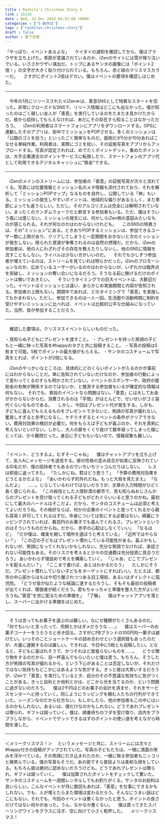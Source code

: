 ```yaml
---
title : Rashita’s Christmas Story 6
link : 15134
date : Wed, 24 Dec 2014 04:52:08 +0000
categories : ["5-創作文"]
tags : ["rashitas-christmas-story"]
draft : false
author : 倉下忠憲
---
```


「やっぱり、イベントあるよな」
　ケイタイの通知を確認してから、僕はブラウザを立ち上げた。季節が意識されているのか、iZenのサイトには雪が降り注いでいる。いささかウザい演出だ。トップにあるサンタの画像には「ポイント2倍！」の文字が大きく貼り付けられている。もちろん、赤と緑のクリスマスカラーだ。
　さすがにポイント2倍はデカい。僕はイベントの要項を確認しはじめた。

<hr style="margin-top:20px;margin-bottom:20px;">

　今年の1月にリリースされた≪iZen≫は、善意SNSとして特異なスタートを切った。非常にクローズドなSNSで、リリース情報はどこにも出なかった。僕が知ったのはごく親しい友人が「善意」を実行しているのをたまたま見かけたからだ。彼から招待してもらえなければ、未だにその存在すら知ることはなかっただろう。
　iZenの利用者はスマートフォンにアプリをダウンロードする。GPSに連動したそのアプリは、街中でミッションをPOPさせる。多くのミッションは「公園のゴミを拾う」といったごく簡単なものだ。面倒だが5分か10分あればこなせる単純作業。利用者は、実際にゴミを拾い、その証拠写真をアプリからアップロードする。写真が認定されれば、めでたくポイントゲット。集めたポイントは、大手企業連合のポイントサービスに転換したり、スマートフォンのアプリ代として利用できるデジタルキャッシュに"換金"できる。

<hr style="margin-top:20px;margin-bottom:20px;">

　iZenのメインのストリームには、参加者の「善意」の証拠写真が次々と流れてくる。写真には位置情報とミッション名のメタ情報も添付されており、それを解析して「ミッションPOPマップ」なるものを自作し、公開している「神」もいる。ミッションの発生しやすいポイントは、地域的な偏りがあるらしく、また季節によっても違うらしい。ただし、そのアルゴリズムは完全には解明されていない。まったくのランダムウォークだと断言する参加者もいる。ただ、僕はそういう風には感じない。ミッションの発生には、何かしらiZen側の意図みたいなものが感じられる。それが何なのかはわからないけれども。
　このSNSの特異さは、その"ミッション"にある。ときおりPOPするミッションは、参加できるユーザー数に上限があり、クリアしてしまうと一定期間をおかないと次のミッションが発生しない。限られた資源が争奪されるのは自然の摂理だ。だから、iZenの参加者は、他の人にわざわざその存在を教えたりしないし、他のSNSに情報を流すこともしない。ライバルは少ない方がいいのだ。
　それでも少しずつ参加者が増えているのは、ストリームを見ていれば明らかだった。iZenのプロモーションなのか、広めているユーザーがいるのかはわからないが、いずれかは臨界点を突破し、ミッションの奪い合いになるだろう。そうなる前に稼げるだけのポイントは稼いでおきたい。
　そういうタイミングでの巨大イベントは、大歓迎だった。イベントはミッションとは違い、あらかじめ実施期間と内容が告知される。参加者の上限もない。期間中であれば、どのタイミングで「善意」を実施してもかまわない。ただし、参加できるのは一人一回。生活圏や活動時間に制約を受けやすいミッションに比べれば、イベントは比較的公平な仕組みになっていた。当然、皆が参加することだろう。

<hr style="margin-top:20px;margin-bottom:20px;">

　確認した要項は、クリスマスイベントらしいものだった。

・見知らぬ子どもにプレゼントを渡すこと。
・プレゼントを持った笑顔の子どもと一緒に映った写真を#happyのタグと共に投稿すること。
・写真の投稿は5枚まで可能。5枚でポイントの最大値がもらえる。
・サンタのコスチュームで写真をとれば、ポイントが2倍になる。

　iZenのやっかいなところは、具体的にどのくらいポイントが入るのかが事前にはわからないことだ。単に告知されていないだけなのか、参加者の行動によって変わってくるのすらも明かされていない。イベントのスポンサーや、政府の援助金の有無が関係するのではないか、と推測する参加者もいるが確定的な情報は何もない。
 それでも、普段のイベントなら問題はない。「善意」には大してお金がかからないからだ。消費されるのは「手間」がほとんどで、せいぜいがゴミ袋代ぐらいなものである。
　しかし、今回はプレゼント代が発生する。しかも、子どもに喜んでもらえるものをプレゼントできないと、笑顔の写真が撮れない。奮発しすぎると赤字になるし、ケチりすぎるとイベントの条件がクリアできない。費用対効果の検討が必要だ。何をもらえば子どもが喜ぶのか、それを真剣に考えないといけない。しかし、大人の扉をくぐり抜けて数年経ってしまった僕にとっては、少々難問だった。身近に子どももいないので、情報収集も難しい。

<hr style="margin-top:20px;margin-bottom:20px;">

「イベント、どうするよ。むずそーじゃね」
　僕はチャットアプリを立ち上げて、友人Aにメッセージを送信する。彼の性格の歪み具合が如実に反映されているID名だが、僕の招待者でもあるのでいちいちツッコんだりはしない。
　レスは即座に返ってきた。
「たしかにね。君はどう思う？」
「予算の費用対効果をどうとるかだよな」
「あいかわらず的外れだね。もっと大局を見たまえ」
「なんだよ」
　……。じらしているわけではないだろうが、文章の入力時間がひどく長く感じられる。
「この殺伐とした人情砂漠の都市で、見も知らぬおじさんからのプレゼントを受け取ってくれる子どもがどれぐらいいると思うのかね。最初にして最大のハードルはそこだよ。だから、サンタのコスチュームは必須と考えてよいだろうね。その格好ならば、何かの企業のイベントと思ってくれるから親も容易く許可してくれるはずだ。中身については気にする必要はない。綺麗にラッピングされていれば、数百円のお菓子でも喜んでくれるさ。プレゼントというのはそういうものだからね。だから、赤字の心配はしなくていい」
「なるほど」
「だが僕は、確実を期して場所を選ぼうと考えている」
「近所ではやらない？」
「この辺の子どもはプレゼント慣れしている可能性がある。喜ぶかもしれないが、笑顔になってくれないかもしれない。充分な笑顔でなければ、承認されない可能性もある。そのリスクを考えると少々の交通費は充分投資に見合うだろう」
あいかわらず理詰めで考えを構築していく。
「じゃあ、どこでプレゼントを配るんだい？」
「ここまで書けば、あとはわかるだろう」
　たしかにそうだ。プレゼント慣れしていない子どもをターゲットにすればいい。たとえば、都市の中心部からはもはや切り離されつつある旧工場街、あるいはダイレクトに孤児院。
「どうせ皆が似たような結論に達するだろうし、そもそも最初の投稿者が出てくれば、模倣者が続くだろう。君もちゃっちゃと準備を整えた方がよいだろうね。”善意”を世に配るための準備を」
「了解」
　僕はチャットアプリを落とし、スーパーに出かける準備をはじめた。

<hr style="margin-top:20px;margin-bottom:20px;">

　そうは言ってもお菓子を選ぶのは難しい。なにせ種類がたくさんあるのだ。
「何でもいいと言ったって、煎餅とかはダメだろうな……」
　僕はスーパーのお菓子コーナーをうろうろと歩き回る。さすがにPBブランドの100円均一菓子は避けたい。いっそのことショートケーキの詰め合わせという選択肢もあったのだが、大量に運搬するのは厳しい。できれば、今日中に5枚とも投稿したい。となると、子どもに喜ばれそうで、かつそれほど嵩張らないものを……。
　どうせ贈り物をするのだから、目一杯喜んでもらいたいと僕は思う。もちろん、そうした方が笑顔の写真が撮れるから、という下心があることは否定しないが、それだけではない気持ちもどこかにはあるような気がする。きっと彼は大笑いするだろうが、iZenで「善意」を実行しているとき、自分のその不思議な気持ちに気がつくことがある。きっと自利とか他利とかは、どこから光を当てるのか、という問題に過ぎないのだろう。
　僕は2千円ほどのお菓子の会計を済ませ、それをサービスセンターへと持っていく。同じようにラッピングを頼む人たちの行列ができていた。シーズンなのだから仕方ない。もしかしたら、他の参加者もこの中にはいるのかもしれない。あるいは、僕だけなのかもしれない。どうであれプレゼントは贈られ、ギフトは廻っていく。僕は、順番待ちのフダを受け取り、店内をブラブラしながら、イベントでゲットできるはずのポイントの使い道を考えながら時間を潰した。



<hr style="margin-top:20px;margin-bottom:20px;">

＜メリークリスマス！＞
　というメッセージと共に、ストリームには次々と#happy付きの投稿がアップされていた。写真の子どもたちは、一様に満面の笑みを浮かべている。その笑顔に引き込まれたのか、一緒に映る参加者もニッコリと微笑んでいる。僕の写真もそうだ。あの彼ですら普段よりは柔和な顔をしている。もちろん彼は絶対に認めないだろうけども。どうであれプレゼントは贈られ、ギフトは廻っていく。
　僕は加算されたポイントをチェックして驚いた。サンタのコスチュームを一週間レンタルしてもお釣りがくる。サンタのお給料は良いらしい。こんなイベントが月に数回もあれば、「善意」を仕事にできるかもしれない。でも、人が増えたらまた環境は変わるだろう。そんなにうまい話はどこにもない。それでも、今回のイベントは悪くなかったと思う。ポイントの良さだけではない何かがあった。うん、なかなか悪くない。
　僕は買ってきたスパーリングワインをグラスに注ぎ、空に向けて小さく乾杯した。
　メリークリスマス！
